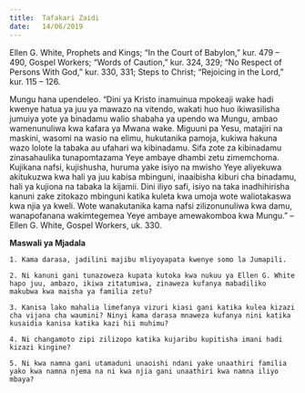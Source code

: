 ```yaml
---
title:  Tafakari Zaidi
date:   14/06/2019
---
```


Ellen G. White, Prophets and Kings; “In the Court of Babylon,” kur. 479 – 490, Gospel Workers; “Words of Caution,” kur. 324, 329; “No Respect of Persons With God,” kur. 330, 331; Steps to Christ; “Rejoicing in the Lord,” kur. 115 – 126. 

Mungu hana upendeleo. “Dini ya Kristo inamuinua mpokeaji wake hadi kwenye hatua ya juu ya mawazo na vitendo, wakati huo huo ikiwasilisha jumuiya yote ya binadamu walio shabaha ya upendo wa Mungu, ambao wamenunuliwa kwa kafara ya Mwana wake. Miguuni pa Yesu, matajiri na maskini, wasomi na wasio na elimu, hukutanika pamoja, kukiwa hakuna wazo lolote la tabaka au ufahari wa kibinadamu. Sifa zote za kibinadamu zinasahaulika tunapomtazama Yeye ambaye dhambi zetu zimemchoma. Kujikana nafsi, kujishusha, huruma yake isiyo na mwisho Yeye aliyekuwa akitukuzwa kwa hali ya juu kabisa mbinguni, inaaibisha kiburi cha binadamu, hali ya kujiona na tabaka la kijamii. Dini iliyo safi, isiyo na taka inadhihirisha kanuni zake zitokazo mbinguni katika kuleta kwa umoja wote waliotakaswa kwa njia ya kweli. Wote wanakutanika kama nafsi zilizonunuliwa kwa damu, wanapofanana wakimtegemea Yeye ambaye amewakomboa kwa Mungu.” – Ellen G. White, Gospel Workers, uk. 330. 

**Maswali ya Mjadala**

`1.	Kama darasa, jadilini majibu mliyoyapata kwenye somo la Jumapili.`

`2.	Ni kanuni gani tunazoweza kupata kutoka kwa nukuu ya Ellen G. White hapo juu, ambazo, ikiwa zitatumiwa, zinaweza kufanya mabadiliko makubwa kwa maisha ya familia zetu?`

`3.	Kanisa lako mahalia limefanya vizuri kiasi gani katika kulea kizazi cha vijana cha waumini? Ninyi kama darasa mnaweza kufanya nini katika kusaidia kanisa katika kazi hii muhimu?`

`4.	Ni changamoto zipi zilizopo katika kujaribu kupitisha imani hadi kizazi kingine?`

`5.	Ni kwa namna gani utamaduni unaoishi ndani yake unaathiri familia yako kwa namna njema na ni kwa njia gani unaathiri kwa namna iliyo mbaya?`